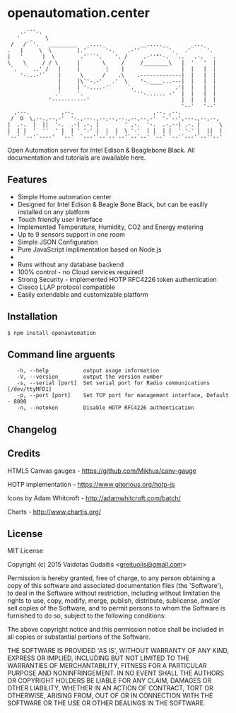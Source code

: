 # openautomation.center

```
    .-'''-.                                                        
   '   _    \                                                      
 /   /` '.   _________   _...._           __.....__       _..._    
.   |     \  \        |.'      '-.    .-''         '.   .'     '.  
|   '      |  \        .'```'.    '. /     .-''"'-.  `..   .-.   . 
\    \     / / \      |       \     /     /________\   |  '   '  | 
 `.   ` ..' /   |     |        |    |                  |  |   |  | 
    '-...-'`    |      \      /    .\    .-------------|  |   |  | 
                |     |\`'-.-'   .'  \    '-.____...---|  |   |  | 
                |     | '-....-'`     `.             .'|  |   |  | 
               .'     '.                `''-...... -'  |  |   |  | 
             '-----------'                             |  |   |  | 
                                                       '--'   '--' 
  ,---.          ,--.                         ,--. ,--.              
 /  O  \,--.,--,-'  '-.,---.,--,--,--.,--,--,-'  '-`--',---.,--,--,  
|  .-.  |  ||  '-.  .-| .-. |        ' ,-.  '-.  .-,--| .-. |      \ 
|  | |  '  ''  ' |  | ' '-' |  |  |  \ '-'  | |  | |  ' '-' |  ||  | 
`--' `--'`----'  `--'  `---'`--`--`--'`--`--' `--' `--'`---'`--''--' 

```

Open Automation server for Intel Edison &amp; Beaglebone Black.
All documentation and tutorials are awailable here.

## Features

* Simple Home automation center
* Designed for Intel Edison & Beagle Bone Black, but can be easilly installed on any platform
* Touch friendly user Interface
* Implemented Temperature, Humidity, CO2 and Energy metering
* Up to 9 sensors support in one room
* Simple JSON Configuration
* Pure JavaScript implimentation based on Node.js
* 
* Runs without any database backend
* 100% control - no Cloud services required!
* Strong Security - implemented HOTP RFC4226 token authentication
* Ciseco LLAP protocol compatible
* Easily extendable and customizable platform



## Installation

    $ npm install openautomation



## Command line arguents
```
   -h, --help           output usage information
   -V, --version        output the version number
   -s, --serial [port]  Set serial port for Radio communications [/dev/ttyMFD1]
   -p, --port [port]    Set TCP port for management interface, Default - 8000
   -n, --notoken        Disable HOTP RFC4226 authentication
```



## Changelog


## Credits

HTML5 Canvas gauges - https://github.com/Mikhus/canv-gauge

HOTP implementation - https://www.gitorious.org/hotp-js

Icons by Adam Whitcroft - http://adamwhitcroft.com/batch/

Charts - http://www.chartjs.org/





## License

MIT License

Copyright (c) 2015 Vaidotas Gudaitis &lt;greituolis@gmail.com&gt;

Permission is hereby granted, free of charge, to any person obtaining
a copy of this software and associated documentation files (the
'Software'), to deal in the Software without restriction, including
without limitation the rights to use, copy, modify, merge, publish,
distribute, sublicense, and/or sell copies of the Software, and to
permit persons to whom the Software is furnished to do so, subject to
the following conditions:

The above copyright notice and this permission notice shall be
included in all copies or substantial portions of the Software.

THE SOFTWARE IS PROVIDED 'AS IS', WITHOUT WARRANTY OF ANY KIND,
EXPRESS OR IMPLIED, INCLUDING BUT NOT LIMITED TO THE WARRANTIES OF
MERCHANTABILITY, FITNESS FOR A PARTICULAR PURPOSE AND NONINFRINGEMENT.
IN NO EVENT SHALL THE AUTHORS OR COPYRIGHT HOLDERS BE LIABLE FOR ANY
CLAIM, DAMAGES OR OTHER LIABILITY, WHETHER IN AN ACTION OF CONTRACT,
TORT OR OTHERWISE, ARISING FROM, OUT OF OR IN CONNECTION WITH THE
SOFTWARE OR THE USE OR OTHER DEALINGS IN THE SOFTWARE.
